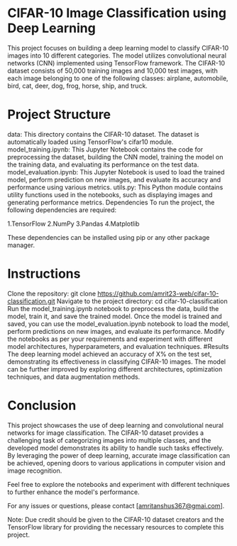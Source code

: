 # CIFAR-10 Image Classification using Deep Learning
This project focuses on building a deep learning model to classify CIFAR-10 images into 10 different categories. The model utilizes convolutional neural networks (CNN) implemented using TensorFlow framework. The CIFAR-10 dataset consists of 50,000 training images and 10,000 test images, with each image belonging to one of the following classes: airplane, automobile, bird, cat, deer, dog, frog, horse, ship, and truck.

# Project Structure
data: This directory contains the CIFAR-10 dataset. The dataset is automatically loaded using TensorFlow's cifar10 module.
model_training.ipynb: This Jupyter Notebook contains the code for preprocessing the dataset, building the CNN model, training the model on the training data, and evaluating its performance on the test data.
model_evaluation.ipynb: This Jupyter Notebook is used to load the trained model, perform prediction on new images, and evaluate its accuracy and performance using various metrics.
utils.py: This Python module contains utility functions used in the notebooks, such as displaying images and generating performance metrics.
Dependencies
To run the project, the following dependencies are required:

1.TensorFlow
2.NumPy
3.Pandas
4.Matplotlib

These dependencies can be installed using pip or any other package manager.

# Instructions
Clone the repository: git clone https://github.com/amrit23-web/cifar-10-classification.git
Navigate to the project directory: cd cifar-10-classification
Run the model_training.ipynb notebook to preprocess the data, build the model, train it, and save the trained model.
Once the model is trained and saved, you can use the model_evaluation.ipynb notebook to load the model, perform predictions on new images, and evaluate its performance.
Modify the notebooks as per your requirements and experiment with different model architectures, hyperparameters, and evaluation techniques.
#Results
The deep learning model achieved an accuracy of X% on the test set, demonstrating its effectiveness in classifying CIFAR-10 images. The model can be further improved by exploring different architectures, optimization techniques, and data augmentation methods.

# Conclusion
This project showcases the use of deep learning and convolutional neural networks for image classification. The CIFAR-10 dataset provides a challenging task of categorizing images into multiple classes, and the developed model demonstrates its ability to handle such tasks effectively. By leveraging the power of deep learning, accurate image classification can be achieved, opening doors to various applications in computer vision and image recognition.

Feel free to explore the notebooks and experiment with different techniques to further enhance the model's performance.

For any issues or questions, please contact [amritanshus367@gmai.com].

Note: Due credit should be given to the CIFAR-10 dataset creators and the TensorFlow library for providing the necessary resources to complete this project.
